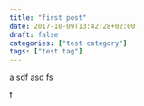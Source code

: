 ```yaml
---
title: "first post"
date: 2017-10-09T13:42:28+02:00
draft: false
categories: ["test category"]
tags: ["test tag"]
---
```

a
sdf
asd
fs

f

